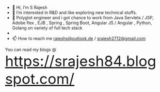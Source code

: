 - 👋 Hi, I’m S Rajesh  
- 👀 I’m interested in R&D and like exploring new technical stuffs. 
- 🌱 Polyglot engineer and i got chance to work from Java Servlets / JSP, Adobe flex , EJB , Spring , Spring Boot, Angular JS / Angular , Python, Golang on variety of full tech stack
- 
- 📫 How to reach me rajeshs@outlook.de / srajesh2712@gmail.com

You can read my blogs @  
<font size="12">https://srajesh84.blogspot.com/ </font>

<!---
enstenr/enstenr is a ✨ special ✨ repository because its `README.md` (this file) appears on your GitHub profile.
You can click the Preview link to take a look at your changes.
--->
